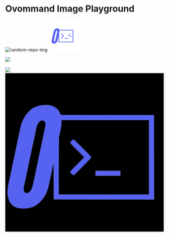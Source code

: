 # Ovommand Image Playground
<img src="https://randomrepoimg.fly.dev/idumpster/image/ovommand-blue-png" alt="random-repo-img" width="100" height="100">

<img src="https://raw.githubusercontent.com/idumpster/image/main/ovommand/gif/ovommand_blue_stupon_tired.gif" alt="random-repo-img" width="100" height="100">

![](https://ezgif.com/images/loadcat.gif)

<img src="https://im2.ezgif.com/tmp/ezgif-2-93d3af0560.gif">

<img src="https://raw.githubusercontent.com/idumpster/image/main/ovommand/gif/ovommand_cropped_blue.gif">